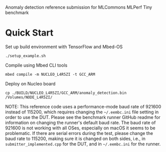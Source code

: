 Anomaly detection reference submission for MLCommons MLPerf Tiny benchmark

Quick Start
===========

Set up build environment with TensorFlow and Mbed-OS

    ./setup_example.sh

Compile using Mbed CLI tools

    mbed compile -m NUCLEO_L4R5ZI -t GCC_ARM

Deploy on Nucleo board

    cp ./BUILD/NUCLEO_L4R5ZI/GCC_ARM/anomaly_detection.bin /Volumes/NODE_L4R5ZI/


NOTE: This reference code uses a performance-mode baud rate of 921600 instead of 115200, which requires changing the `~/.eembc.ini` file setting in order to use the DUT. Please see the benchmark runner GitHub readme for information on changing the runner's default baud rate.
The baud rate of 921600 is not working with all OSes, especially on macOS it seems to be problematic. If there are serial errors during the test, please change the baud rate to 115200, making sure it is changed on both sides, i.e., in `submitter_implemented.cpp` for the DUT, and in `~/.eembc.ini` for the runner.
